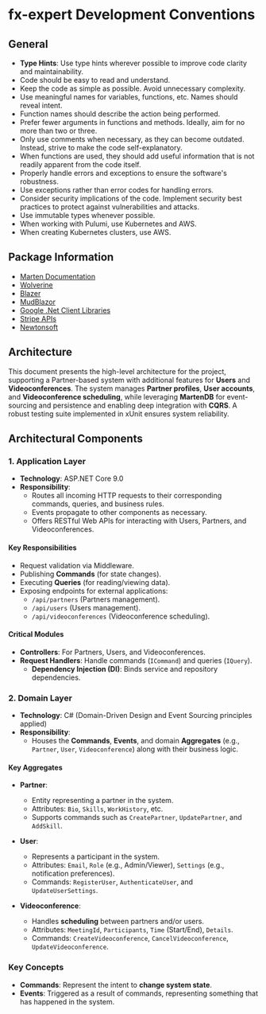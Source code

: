 # fx-expert Development Conventions

## General

- **Type Hints**: Use type hints wherever possible to improve code clarity and maintainability.
- Code should be easy to read and understand.
- Keep the code as simple as possible. Avoid unnecessary complexity.
- Use meaningful names for variables, functions, etc. Names should reveal intent.
- Function names should describe the action being performed.
- Prefer fewer arguments in functions and methods. Ideally, aim for no more than two or three.
- Only use comments when necessary, as they can become outdated. Instead, strive to make the code self-explanatory.
- When functions are used, they should add useful information that is not readily apparent from the code itself.
- Properly handle errors and exceptions to ensure the software's robustness.
- Use exceptions rather than error codes for handling errors.
- Consider security implications of the code. Implement security best practices to protect against vulnerabilities and attacks.
- Use immutable types whenever possible.
- When working with Pulumi, use Kubernetes and AWS.
- When creating Kubernetes clusters, use AWS.

## Package Information

- [Marten Documentation](https://martendb.io/introduction.html)
- [Wolverine](https://wolverinefx.net/guide/basics.html)
- [Blazer](https://learn.microsoft.com/en-us/aspnet/core/?view=aspnetcore-9.0&WT.mc_id=dotnet-35129-website)
- [MudBlazor](https://mudblazor.com/docs/overview)
- [Google .Net Client Libraries](https://developers.google.com/api-client-library/dotnet)
- [Stripe APIs](https://docs.stripe.com/api?lang=dotnet)
- [Newtonsoft](https://www.newtonsoft.com/json/help/html/Introduction.htm)

## Architecture

This document presents the high-level architecture for the project, supporting a Partner-based system with additional features for **Users** and **Videoconferences**. The system manages **Partner profiles**, **User accounts**, and **Videoconference scheduling**, while leveraging **MartenDB** for event-sourcing and persistence and enabling deep integration with **CQRS**. A robust testing suite implemented in xUnit ensures system reliability.

## Architectural Components

### 1. Application Layer

- **Technology**: ASP.NET Core 9.0
- **Responsibility**:
  - Routes all incoming HTTP requests to their corresponding commands, queries, and business rules.
  - Events propagate to other components as necessary.
  - Offers RESTful Web APIs for interacting with Users, Partners, and Videoconferences.

#### Key Responsibilities

- Request validation via Middleware.
- Publishing **Commands** (for state changes).
- Executing **Queries** (for reading/viewing data).
- Exposing endpoints for external applications:
  - `/api/partners` (Partners management).
  - `/api/users` (Users management).
  - `/api/videoconferences` (Videoconference scheduling).

#### Critical Modules

- **Controllers**: For Partners, Users, and Videoconferences.
- **Request Handlers**: Handle commands (`ICommand`) and queries (`IQuery`).
  - **Dependency Injection (DI)**: Binds service and repository dependencies.

### 2. Domain Layer

- **Technology**: C# (Domain-Driven Design and Event Sourcing principles applied)
- **Responsibility**:
  - Houses the **Commands**, **Events**, and domain **Aggregates** (e.g., `Partner`, `User`, `Videoconference`) along with their business logic.

#### Key Aggregates

- **Partner**:
  - Entity representing a partner in the system.
  - Attributes: `Bio`, `Skills`, `WorkHistory`, etc.
  - Supports commands such as `CreatePartner`, `UpdatePartner`, and `AddSkill`.

- **User**:
  - Represents a participant in the system.
  - Attributes: `Email`, `Role` (e.g., Admin/Viewer), `Settings` (e.g., notification preferences).
  - Commands: `RegisterUser`, `AuthenticateUser`, and `UpdateUserSettings`.

- **Videoconference**:
  - Handles **scheduling** between partners and/or users.
  - Attributes: `MeetingId`, `Participants`, `Time` (Start/End), `Details`.
  - Commands: `CreateVideoconference`, `CancelVideoconference`, `UpdateVideoconference`.

### Key Concepts

- **Commands**: Represent the intent to **change system state**.
- **Events**: Triggered as a result of commands, representing something that has happened in the system.
